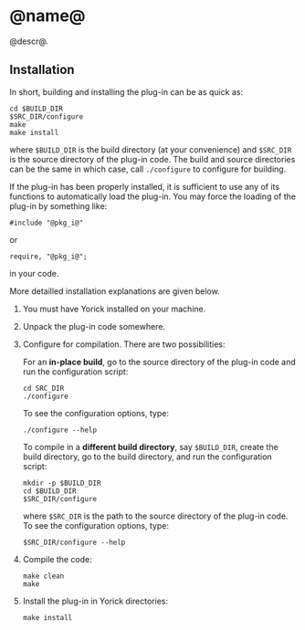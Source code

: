 @name@
======

@descr@.

Installation
------------

In short, building and installing the plug-in can be as quick as:
````{.sh}
cd $BUILD_DIR
$SRC_DIR/configure
make
make install
````
where `$BUILD_DIR` is the build directory (at your convenience) and `$SRC_DIR`
is the source directory of the plug-in code.  The build and source directories
can be the same in which case, call `./configure` to configure for building.

If the plug-in has been properly installed, it is sufficient to use any of its
functions to automatically load the plug-in.  You may force the loading of the
plug-in by something like:
````{.cpp}
#include "@pkg_i@"
````
or
````{.cpp}
require, "@pkg_i@";
````
in your code.

More detailled installation explanations are given below.

1. You must have Yorick installed on your machine.

2. Unpack the plug-in code somewhere.

3. Configure for compilation.  There are two possibilities:

   For an **in-place build**, go to the source directory of the plug-in code
   and run the configuration script:
   ````{.sh}
   cd SRC_DIR
   ./configure
   ````
   To see the configuration options, type:
   ````{.sh}
   ./configure --help
   ````

   To compile in a **different build directory**, say `$BUILD_DIR`, create the
   build directory, go to the build directory, and run the configuration
   script:
   ````{.sh}
   mkdir -p $BUILD_DIR
   cd $BUILD_DIR
   $SRC_DIR/configure
   ````
   where `$SRC_DIR` is the path to the source directory of the plug-in code.
   To see the configuration options, type:
   ````{.sh}
   $SRC_DIR/configure --help
   ````

4. Compile the code:
   ````{.sh}
   make clean
   make
   ````

5. Install the plug-in in Yorick directories:
   ````{.sh}
   make install
   ````

